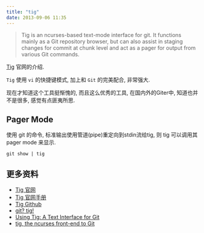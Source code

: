 ```yaml
---
title: "tig"
date: 2013-09-06 11:35
---
```



> Tig is an ncurses-based text-mode interface for git. It functions mainly as a Git repository browser, but can also assist in staging changes for commit at chunk level and act as a pager for output from various Git commands.

[Tig](http://jonas.nitro.dk/tig/) 官网的介绍.

`Tig` 使用 `vi` 的快捷键模式, 加上和 `Git` 的完美配合, 非常强大.

现在才知道这个工具挺惭愧的, 而且这么优秀的工具, 在国内外的Giter中, 知道也并不是很多, 感觉有点匪夷所思.

## Pager Mode ##

使用 git 的命令, 标准输出使用管道(pipe)重定向到stdin流给tig, 则 tig 可以调用其 pager mode 来显示.

	git show | tig




## 更多资料 ##

* [Tig 官网](http://jonas.nitro.dk/tig/)
* [Tig 官网手册](http://jonas.nitro.dk/tig/manual.html)
* [Tig Github](https://github.com/jonas/tig)
* [git? tig!](http://blogs.atlassian.com/2013/05/git-tig/)
* [Using Tig: A Text Interface for Git](http://ericjmritz.wordpress.com/2013/05/16/using-tig-a-text-interface-for-git/)
* [tig, the ncurses front-end to Git](http://gitready.com/advanced/2009/07/31/tig-the-ncurses-front-end-to-git.html)
